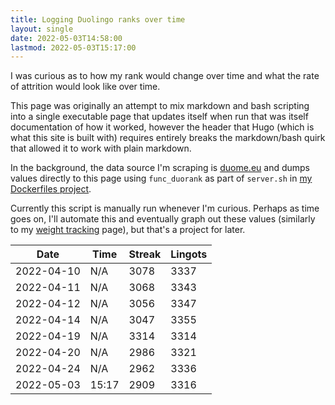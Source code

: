 ```yaml
---
title: Logging Duolingo ranks over time
layout: single
date: 2022-05-03T14:58:00
lastmod: 2022-05-03T15:17:00
---
```


I was curious as to how my rank would change over time and what the rate of attrition would look like over time.

This page was originally an attempt to mix markdown and bash scripting into a single executable page that updates itself when run that was itself documentation of how it worked, however the header that Hugo (which is what this site is built with) requires entirely breaks the markdown/bash quirk that allowed it to work with plain markdown.

In the background, the data source I'm scraping is [duome.eu](https://duome.eu/) and dumps values directly to this page using `func_duorank` as part of `server.sh` in [my Dockerfiles project](https://github.com/breadcat/Dockerfiles).

Currently this script is manually run whenever I'm curious. Perhaps as time goes on, I'll automate this and eventually graph out these values (similarly to my [weight tracking](/weight/) page), but that's a project for later.


| Date   | Time | Streak | Lingots |
| ---------- | ----- | ---- | ---- |
| 2022-04-10 | N/A   | 3078 | 3337 |
| 2022-04-11 | N/A   | 3068 | 3343 |
| 2022-04-12 | N/A   | 3056 | 3347 |
| 2022-04-14 | N/A   | 3047 | 3355 |
| 2022-04-19 | N/A   | 3314 | 3314 |
| 2022-04-20 | N/A   | 2986 | 3321 |
| 2022-04-24 | N/A   | 2962 | 3336 |
| 2022-05-03 | 15:17 | 2909 | 3316 |
